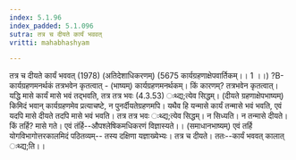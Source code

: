 ```yaml
---
index: 5.1.96
index_padded: 5.1.096
sutra: तत्र च दीयते कार्यं भववत्‌
vritti: mahabhashyam

---
```

 तत्र च दीयते कार्यं भववत् (1978) (अतिदेशाधिकरणम्) (5675 कार्यग्रहणाक्षेपवार्तिकम्।। 1 ।।) ?B- कार्यग्रहणमनर्थकं तत्रभवेन कृतत्वात् - (भाष्यम्) कार्यग्रहणमनर्थकम्। किं कारणम्? तत्रभवेन कृतत्वात्। यद्धि मासे कार्यं मासे भवं तद्भवति, तत्र तत्र भवः (4.3.53) ःथ्द्य;त्येव सिद्धम्। (दीयते ग्रहणाक्षेपभाष्यम्) किमिदं भवान् कार्यग्रहणमेव प्रत्याचष्टे, न पुनर्दीयतेग्रहणमपि। यथैव हि यन्मासे कार्यं तन्मासे भवं भवति, एवं यदपि मासे दीयते तदपि मासे भवं भवति। तत्र तत्र भवः ःथ्द्य;त्येव सिद्धम्। न सिध्यति। न तन्मासे दीयते। किं तर्हि? मासे गते। एवं तंर्हि--औपश्लेषिकमधिकरणं विज्ञास्यते।। (समाधानभाष्यम्) एवं तर्हि योगविभागोत्तरकालमिदं पठितव्यम्-- तस्य दक्षिणा यज्ञाख्येभ्यः। तत्र च दीयते। ततः--कार्यं भववत् कालात् ःथ्द्य;ति।। 